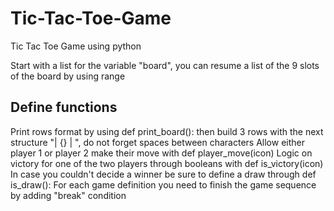 # Tic-Tac-Toe-Game
Tic Tac Toe Game using python 

Start with a list for the variable "board", you can resume a list of the 9 slots of the board by using range  

## Define functions 
Print rows format by using def print_board(): then build 3 rows with the next structure "| {} | ", do not forget spaces between characters 
Allow either player 1 or player 2 make their move with def player_move(icon)
Logic on victory for one of the two players through booleans with def is_victory(icon)
In case you couldn't decide a winner be sure to define a draw through def is_draw(): 
For each game definition you need to finish the game sequence by adding "break" condition 
